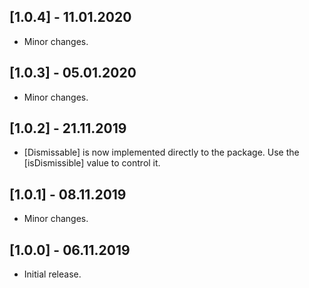 ## [1.0.4] - 11.01.2020

* Minor changes.

## [1.0.3] - 05.01.2020

* Minor changes.

## [1.0.2] - 21.11.2019

* [Dismissable] is now implemented directly to the package. Use the [isDismissible] value to control it.

## [1.0.1] - 08.11.2019

* Minor changes.

## [1.0.0] - 06.11.2019

* Initial release.
